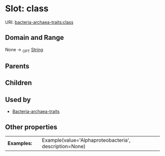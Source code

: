
# Slot: class




URI: [bacteria-archaea-traits:class](https://w3id.org/bacteria-archaea-traitsclass)


## Domain and Range

None ->  <sub>OPT</sub> [String](types/String.md)

## Parents


## Children


## Used by

 * [Bacteria-archaea-traits](Bacteria-archaea-traits.md)

## Other properties

|  |  |  |
| --- | --- | --- |
| **Examples:** | | Example(value='Alphaproteobacteria', description=None) |


